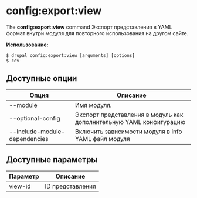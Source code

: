 # config:export:view
The **config:export:view** command Экспорт представления в YAML формат внутри модуля для повторного использования на другом сайте.

**Использование:**
```
$ drupal config:export:view [arguments] [options] 
$ cev  
```

## Доступные опции
Опция | Описание
-------|-------------
--module | Имя модуля.
--optional-config | Экспорт представления в модуль как дополнительную YAML конфигурацию
--include-module-dependencies | Включить зависимости модуля в info YAML файл модуля

## Доступные параметры
Параметр | Описание
---------|-------------
view-id | ID представления
